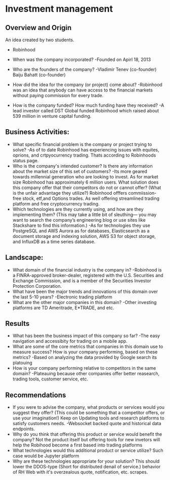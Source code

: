 # Investment management

## Overview and Origin
An idea created by two students.  
* Robinhood

* When was the company incorporated?
-Founded on Apirl 18, 2013
* Who are the founders of the company?
-Vladimir Tenev (co-founder) Baiju Bahatt (co-founder)
* How did the idea for the company (or project) come about?
-Robinhood was an idea that anybody can have access to the financial markets without paying commission for every trade. 
* How is the company funded? How much funding have they received?
-A lead investor called DST Global funded Robinhood which raised about 539 million in venture capital funding.

## Business Activities:

* What specific financial problem is the company or project trying to solve?
-As of to date Robinhood has experiencing issues with equites, oprions, and crtpyocurrency trading. Thats according to Robinhoods status page.
* Who is the company's intended customer?  Is there any information about the market size of this set of customers?
-Its more geared towards millennial generation who are looking to invest. As for market size Robinhood  has approximately 6 million users. 
What solution does this company offer that their competitors do not or cannot offer? (What is the unfair advantage they utilize?)
Robinhood offfers commiission-free stock, etf,and Options trades. As well offering streamlined trading platform and free cryptocurrency trading.
* Which technologies are they currently using, and how are they implementing them? (This may take a little bit of sleuthing–– you may want to search the company’s engineering blog or use sites like Stackshare to find this information.)
-As for technologies they use PostgreSQL and AWS Aurora as for databases,  Elasticsearch as a document storage and indexing solution, AWS S3 for object storage, and InfluxDB as a time series database.

## Landscape:

* What domain of the financial industry is the company in?
-Robinhood is a FINRA-approved broker-dealer, registered with the U.S. Securities and Exchange Commission, and is a member of the Securities Investor Protection Corporation.
* What have been the major trends and innovations of this domain over the last 5-10 years?
-Electronic trading platform
* What are the other major companies in this domain?
-Other investing platforms are TD Ameritrade, E*TRADE, and etc. 

## Results

* What has been the business impact of this company so far?
-The easy navigation and accessibity for trading on a mobile app.
* What are some of the core metrics that companies in this domain use to measure success? How is your company performing, based on these metrics?
-Based on analyzing the data provided by Google search its platouing 
* How is your company performing relative to competitors in the same domain?
-Plateauing because other companies offer better reasearch, trading tools, customer service, etc.
## Recommendations

* If you were to advise the company, what products or services would you suggest they offer? (This could be something that a competitor offers, or use your imagination!)
Keep on Updating tools and research platforms to satisfy customers needs.
-Websocket backed quote and historical data endpoints. 
* Why do you think that offering this product or service would benefit the company?
Not the product itself but offering tools for new invetors will help the Robihood become a first based into trading platforms
* What technologies would this additional product or service utilize?
Such case would be Jupyter platform
* Why are these technologies appropriate for your solution?
This should lower the DDOS-type (Short for distributed denail of service.) behavior of RH Web with it's overzealous quote, notification, etc. scrapes.

